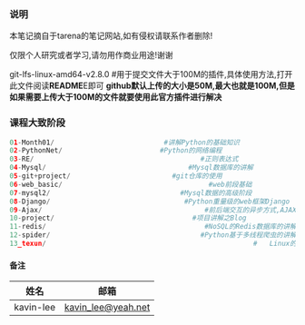###  说明

本笔记摘自于tarena的笔记网站,如有侵权请联系作者删除!

仅限个人研究或者学习,请勿用作商业用途!谢谢

git-lfs-linux-amd64-v2.8.0  #用于提交文件大于100M的插件,具体使用方法,打开此文件阅读**README**E即可
**github默认上传的大小是50M,最大也就是100M,但是如果需要上传大于100M的文件就要使用此官方插件进行解决**

###  课程大致阶段

```python
01-Month01/                           #讲解Python的基础知识
02-PythonNet/                        #Python的网络编程
03-RE/                                         #正则表达式
04-Mysql/                                   #Mysql数据库的讲解
05-git+project/                         #git仓库的使用    
06-web_basic/   					             #web前段基础
07-mysql2/                                #Mysql数据的高级阶段
08-Django/                                 #Python重量级的web框架Django   
09-Ajax/                                        #前后端交互的异步方式,AJAX
10-project/                                  #项目讲解之Blog   
11-redis/                                       #NoSQL的Redis数据库的讲解
12-spider/                                     #Python基于多线程爬虫的讲解
13_texun/ 									                #	Linux的讲解,以及shell编程
```

####  备注

| 姓名      | 邮箱               |
| --------- | ------------------ |
| kavin-lee | kavin_lee@yeah.net |

